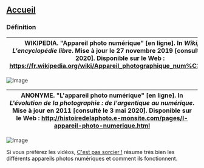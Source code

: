 ## [Accueil](index.md)


### Définition

| WIKIPEDIA. "Appareil photo numérique" [en ligne]. In *Wikipédia. L'encyclopédie libre*. Mise à jour le 27 novembre 2019 [consulté le 3 mai 2020]. Disponible sur le Web : <https://fr.wikipedia.org/wiki/Appareil_photographique_num%C3%A9rique> |
| ----------------------------------------------- |

![Image](images/définitionWikipédia.png)


| ANONYME. "L'appareil photo numérique" [en ligne]. In *L'évolution de la photographie : de l'argentique au numérique*. Mise à jour en 2011 [consulté le 3 mai 2020]. Disponible sur le Web : <http://histoiredelaphoto.e-monsite.com/pages/l-appareil-photo-numerique.html> |
| ----------------------------------------------- |


![Image](images/définition1.png)





Si vous préférez les vidéos, [C'est pas sorcier !](https://www.youtube.com/watch?v=l9yCIbvD2S0) résume très bien les différents appareils photos numériques et comment ils fonctionnent.
